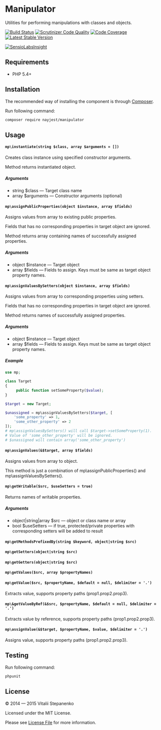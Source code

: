 Manipulator
=======

Utilities for performing manipulations with classes and objects.

[![Build Status](https://travis-ci.org/Nayjest/manipulator.svg)](https://travis-ci.org/Nayjest/manipulator)
[![Scrutinizer Code Quality](https://scrutinizer-ci.com/g/Nayjest/manipulator/badges/quality-score.png?b=master)](https://scrutinizer-ci.com/g/Nayjest/manipulator/?branch=master)
[![Code Coverage](https://scrutinizer-ci.com/g/Nayjest/manipulator/badges/coverage.png?b=master)](https://scrutinizer-ci.com/g/Nayjest/manipulator/?branch=master)
[![Latest Stable Version](https://img.shields.io/packagist/v/nayjest/manipulator.svg)](https://packagist.org/packages/nayjest/manipulator)

[![SensioLabsInsight](https://insight.sensiolabs.com/projects/4c4b3aa4-e366-456e-8065-67033d2a8080/big.png)](https://insight.sensiolabs.com/projects/4c4b3aa4-e366-456e-8065-67033d2a8080)

## Requirements

* PHP 5.4+

## Installation

The recommended way of installing the component is through [Composer](https://getcomposer.org).

Run following command:

```bash
composer require nayjest/manipulator
```

## Usage

#### `mp\instantiate(string $class, array $arguments = [])`

Creates class instance using specified constructor arguments.

Method returns instantiated object.

##### Arguments

* string $class &mdash; Target class name
* array $arguments &mdash; Constructor arguments (optional)



#### `mp\assignPublicProperties(object $instance, array $fields)`

Assigns values from array to existing public properties.

Fields that has no corresponding properties in target object are ignored.

Method returns array containing names of successfully assigned properties.

##### Arguments

* object $instance &mdash; Target object
* array $fields &mdash; Fields to assign. Keys must be same as target object property names.



#### `mp\assignValuesBySetters(object $instance, array $fields)`

Assigns values from array to corresponding properties using setters.

Fields that has no corresponding properties in target object are ignored.

Method returns names of successfully assigned properties.

##### Arguments

* object $instance &mdash; Target object
* array $fields &mdash; Fields to assign. Keys must be same as target object property names.

##### Example

```php
use mp;

class Target
{
     public function setSomeProperty($value);
}

$target = new Target;

$unassigned = mp\assignValuesBySetters($target, [
    'some_property' => 1,
    'some_other_property' => 2
]);
# mp\assignValuesBySetters() will call $target->setSomeProperty(1).
# Value of 'some_other_property' will be ignored.
# $unassigned will contain array('some_other_property')
```

#### `mp\assignValues(&$target, array $fields)`

Assigns values from array to object. 

This method is just a combination of mp\assignPublicProperties() and mp\assignValuesBySetters().



#### `mp\getWritable($src, $useSetters = true)`

Returns names of writable properties.

##### Arguments

* object|string|array $src &mdash; object or class name or array
* bool $useSetters &mdash; if true, protected/private properties with corresponding setters will be added to result

#### `mp\getMethodsPrefixedBy(string $keyword, object|string $src)`


#### `mp\getSetters(object|string $src)`


#### `mp\getGetters(object|string $src)`


#### `mp\getValues($src, array $propertyNames)`


#### `mp\getValue($src, $propertyName, $default = null, $delimiter = '.')`

Extracts value, supports property paths (prop1.prop2.prop3).


#### `mp\&getValueByRef(&$src, $propertyName, $default = null, $delimiter = '.')`

Extracts value by reference, supports property paths (prop1.prop2.prop3).


#### `mp\assignValue(&$target, $propertyName, $value, $delimiter = '.')`

Assigns value, supports property paths (prop1.prop2.prop3).



## Testing

Run following command:

```bash
phpunit
```

## License

© 2014 — 2015 Vitalii Stepanenko

Licensed under the MIT License.

Please see [License File](LICENSE) for more information.
